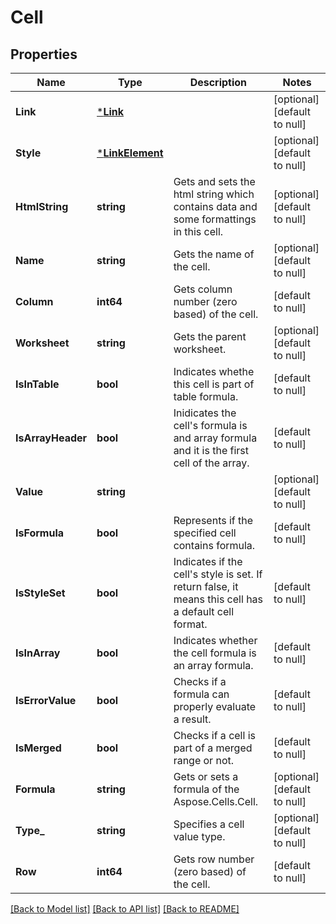 # Cell

## Properties
Name | Type | Description | Notes
------------ | ------------- | ------------- | -------------
**Link** | [***Link**](Link.md) |  | [optional] [default to null]
**Style** | [***LinkElement**](LinkElement.md) |  | [optional] [default to null]
**HtmlString** | **string** | Gets and sets the html string which contains data and some formattings in this cell.              | [optional] [default to null]
**Name** | **string** | Gets the name of the cell.              | [optional] [default to null]
**Column** | **int64** | Gets column number (zero based) of the cell.              | [default to null]
**Worksheet** | **string** | Gets the parent worksheet. | [optional] [default to null]
**IsInTable** | **bool** | Indicates whethe this cell is part of table formula.              | [default to null]
**IsArrayHeader** | **bool** | Inidicates the cell&#39;s formula is and array formula and it is the first cell of the array. | [default to null]
**Value** | **string** |  | [optional] [default to null]
**IsFormula** | **bool** | Represents if the specified cell contains formula.              | [default to null]
**IsStyleSet** | **bool** | Indicates if the cell&#39;s style is set. If return false, it means this cell has a default cell format.              | [default to null]
**IsInArray** | **bool** | Indicates whether the cell formula is an array formula. | [default to null]
**IsErrorValue** | **bool** | Checks if a formula can properly evaluate a result.              | [default to null]
**IsMerged** | **bool** | Checks if a cell is part of a merged range or not.              | [default to null]
**Formula** | **string** | Gets or sets a formula of the Aspose.Cells.Cell. | [optional] [default to null]
**Type_** | **string** | Specifies a cell value type. | [optional] [default to null]
**Row** | **int64** | Gets row number (zero based) of the cell.              | [default to null]

[[Back to Model list]](../README.md#documentation-for-models) [[Back to API list]](../README.md#documentation-for-api-endpoints) [[Back to README]](../README.md)


